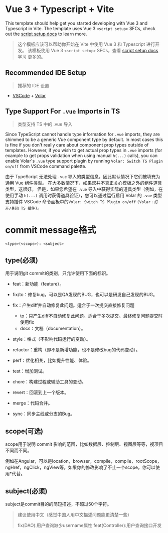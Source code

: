 # Vue 3 + Typescript + Vite

This template should help get you started developing with Vue 3 and Typescript in Vite. The template uses Vue 3 `<script setup>` SFCs, check out the [script setup docs](https://v3.vuejs.org/api/sfc-script-setup.html#sfc-script-setup) to learn more.

> 这个模板应该可以帮助你开始在 Vite 中使用 Vue 3 和 Typescript 进行开发。 该模板使用 Vue 3 `<script setup>` SFCs，查看 [script setup docs](https://v3.vuejs.org/api/sfc-script-setup.html#sfc-script-setup) 学习 更多的。

## Recommended IDE Setup
> 推荐的 IDE 设置

- [VSCode](https://code.visualstudio.com/) + [Volar](https://marketplace.visualstudio.com/items?itemName=johnsoncodehk.volar)

## Type Support For `.vue` Imports in TS
> 类型支持 TS 中的 .vue 导入

Since TypeScript cannot handle type information for `.vue` imports, they are shimmed to be a generic Vue component type by default. In most cases this is fine if you don't really care about component prop types outside of templates. However, if you wish to get actual prop types in `.vue` imports (for example to get props validation when using manual `h(...)` calls), you can enable Volar's `.vue` type support plugin by running `Volar: Switch TS Plugin on/off` from VSCode command palette.

由于 TypeScript 无法处理 `.vue` 导入的类型信息，因此默认情况下它们被填充为通用 Vue 组件类型。 在大多数情况下，如果您并不真正关心模板之外的组件道具类型，这很好。 但是，如果您希望在 `.vue` 导入中获得实际的道具类型（例如，在使用手动 `h(...)` 调用时获得道具验证），您可以通过运行启用 Volar 的 `.vue` 类型支持插件 VSCode 命令面板中的`Volar: Switch TS Plugin on/off` `(Volar：打开/关闭 TS 插件)`。


# commit message格式

```
<type>(<scope>): <subject>
```
## type(必须)

用于说明git commit的类别，只允许使用下面的标识。

- feat：新功能（feature）。

- fix/to：修复bug，可以是QA发现的BUG，也可以是研发自己发现的BUG。

- fix：产生diff并自动修复此问题。适合于一次提交直接修复问题
    - to：只产生diff不自动修复此问题。适合于多次提交。最终修复问题提交时使用fix
    - docs：文档（documentation）。

- style：格式（不影响代码运行的变动）。

- refactor：重构（即不是新增功能，也不是修改bug的代码变动）。

- perf：优化相关，比如提升性能、体验。

- test：增加测试。

- chore：构建过程或辅助工具的变动。

- revert：回滚到上一个版本。

- merge：代码合并。

- sync：同步主线或分支的Bug。

## scope(可选)

scope用于说明 commit 影响的范围，比如数据层、控制层、视图层等等，视项目不同而不同。

例如在Angular，可以是location，browser，compile，compile，rootScope， ngHref，ngClick，ngView等。如果你的修改影响了不止一个scope，你可以使用*代替。

## subject(必须)

subject是commit目的的简短描述，不超过50个字符。

> 建议使用中文（感觉中国人用中文描述问题能更清楚一些）
> 
> fix(DAO):用户查询缺少username属性 
> feat(Controller):用户查询接口开发

